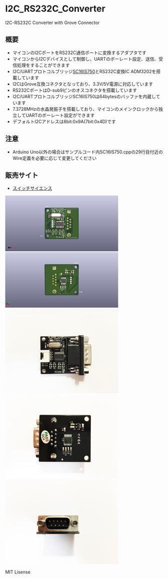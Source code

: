 # I2C_RS232C_Converter
I2C-RS232C Converter with Grove Connector


## 概要 
  * マイコンのI2CポートをRS232C通信ポートに変換するアダプタです
  * マイコンからI2Cデバイスとして制御し、UARTのボーレート設定、送信、受信処理をすることができます
  * I2C/UARTプロトコルブリッジ[SC16IS750][1]とRS232C変換IC ADM3202を搭載しています
  * I2CはGrove互換コネクタとなっており、3.3V/5V電源に対応しています
  * RS232CポートはD-sub9ピンのオスコネクタを搭載しています
  * I2C/UARTプロトコルブリッジSC16IS750は64bytesのバッファを内蔵しています
  * 7.3728MHzの水晶発振子を搭載しており、マイコンのメインクロックから独立してUARTのボーレート設定ができます  
  * デフォルトI2Cアドレスは8bit:0x9A(7bit:0x4D)です  

## 注意 
  * Arduino Uno以外の場合はサンプルコード内SC16IS750.cppの29行目付近のWire定義を必要に応じて変更してください  


## 販売サイト
  * [スイッチサイエンス][2]

<img src="https://raw.githubusercontent.com/meerstern/I2C_RS232C_Converter/master/IR.jpg" width="360">
   
<img src="https://raw.githubusercontent.com/meerstern/I2C_RS232C_Converter/master/IR_2.jpg" width="360">
    
<img src="https://raw.githubusercontent.com/meerstern/I2C_RS232C_Converter/master/img1.jpg" width="360">
<img src="https://raw.githubusercontent.com/meerstern/I2C_RS232C_Converter/master/img2.jpg" width="360">
<img src="https://raw.githubusercontent.com/meerstern/I2C_RS232C_Converter/master/img3.jpg" width="360">
    
[1]: https://www.nxp.com/products/peripherals-and-logic/signal-chain/bridges/single-uart-with-i2c-bus-spi-interface-64-bytes-of-transmit-and-receive-fifos-irda-sir-built-in-support:SC16IS740_750_760 "*1"

[2]: https://www.switch-science.com/products/6026

MIT Lisense
